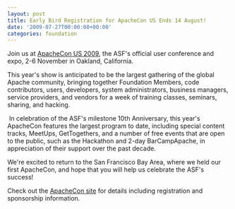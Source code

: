 ```yaml
---
layout: post
title: Early Bird Registration for ApacheCon US Ends 14 August!
date: '2009-07-27T00:00:00+00:00'
categories: foundation
---
```

<p>Join us at <a href="http://www.us.apachecon.com/c/acus2009/" title="ApacheCon US 2009">ApacheCon US 2009</a>, the ASF's official user conference and expo, 2-6 November in Oakland, California.</p><p>This year's show is anticipated to be the largest gathering of the global Apache community, bringing together Foundation Members, code contributors, users, developers, system administrators, business managers, service providers, and vendors for a week of training classes, seminars, sharing, and hacking.&nbsp;</p><p>&nbsp;In celebration of the ASF's milestone 10th Anniversary, this year's ApacheCon features the largest program to date, including special content tracks, MeetUps, GetTogethers, and a number of free events that are open to the public, such as the Hackathon and 2-day BarCampApache, in appreciation of their support over the past decade.</p><p>We're excited to return to the San Francisco Bay Area, where we held our first ApacheCon, and hope that you will help us celebrate the ASF's success!</p><p>Check out the <a href="http://www.us.apachecon.com/c/acus2009/" title="ApacheCon US 2009">ApacheCon site</a> for details including registration and sponsorship information.<br /></p>
